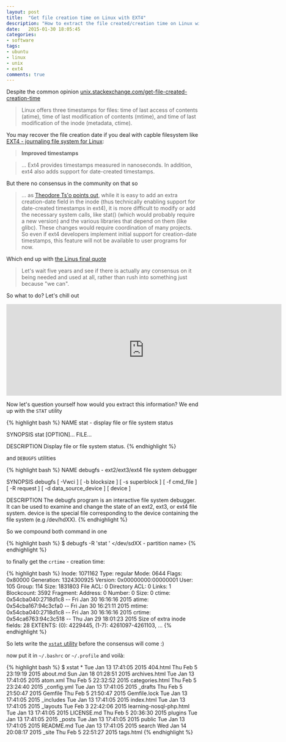 ```yaml
---
layout: post
title:  "Get file creation time on Linux with EXT4"
description: "How to extract the file created/creation time on Linux with EXT4 filesystem"
date:   2015-01-30 18:05:45
categories:
- software
tags:
- ubuntu
- linux
- unix
- ext4
comments: true
---
```


Despite the common opinion [unix.stackexchange.com/get-file-created-creation-time](http://unix.stackexchange.com/a/24442/13721)

> Linux offers three timestamps for files: time of last access of contents (atime), time of last modification of contents (mtime), and time of last modification of the inode (metadata, ctime).

You may recover the file creation date if you deal with capble filesystem like [EXT4 - journaling file system for Linux](http://en.wikipedia.org/wiki/Ext4):

> **Improved timestamps**

> ... Ext4 provides timestamps measured in nanoseconds. In addition, ext4 also adds support for date-created timestamps.

But there no consensus in the community on that so

> ... as [Theodore Ts'o points out](https://www.redhat.com/archives/ext3-users/2006-October/msg00015.html), while it is easy to add an extra creation-date field in the inode (thus technically enabling support for date-created timestamps in ext4), it is more difficult to modify or add the necessary system calls, like stat() (which would probably require a new version) and the various libraries that depend on them (like glibc). These changes would require coordination of many projects. So even if ext4 developers implement initial support for creation-date timestamps, this feature will not be available to user programs for now.

Which end up with [the Linus final quote](https://lkml.org/lkml/2010/7/22/249)

> Let's wait five years and see if there is actually any consensus on it being needed and used at all, rather than rush into something just because "we can".

So what to do? Let's chill out

<iframe scrolling="no" frameborder="0" allowTransparency="true" src="http://www.deezer.com/plugins/player?autoplay=false&playlist=true&width=720&height=240&cover=true&type=playlist&id=1157085741&title=&app_id=undefined" width="720" height="240"></iframe>

<br>

Now let's question yourself how would you extract this information? We end up with the `STAT` utility

{% highlight bash %}
NAME
      stat - display file or file system status

SYNOPSIS
       stat [OPTION]... FILE...

DESCRIPTION
       Display file or file system status.
{% endhighlight %}

and `DEBUGFS` utilities

{% highlight bash %}
NAME
       debugfs - ext2/ext3/ext4 file system debugger

SYNOPSIS
       debugfs [ -Vwci ] [ -b blocksize ] [ -s superblock ] [ -f cmd_file ] [ -R request ] [ -d data_source_device ] [ device ]

DESCRIPTION
       The debugfs program is an interactive file system debugger. It can be used to examine and change the state of an ext2, ext3, or ext4 file system.
       device is the special file corresponding to the device containing the file system (e.g /dev/hdXX).
{% endhighlight %}

So we compound both command in one

{% highlight bash %}
$ debugfs -R 'stat <filename>' </dev/sdXX - partition name>
{% endhighlight %}

to finally get the `crtime` - creation time:

{% highlight bash %}
Inode: 1071162   Type: regular    Mode:  0644   Flags: 0x80000
Generation: 1324300925    Version: 0x00000000:00000001
User:   105   Group:   114   Size: 1831803
File ACL: 0    Directory ACL: 0
Links: 1   Blockcount: 3592
Fragment:  Address: 0    Number: 0    Size: 0
 ctime: 0x54cba040:2718d1c8 -- Fri Jan 30 16:16:16 2015
 atime: 0x54cba167:94c3cfa0 -- Fri Jan 30 16:21:11 2015
 mtime: 0x54cba040:2718d1c8 -- Fri Jan 30 16:16:16 2015
 crtime: 0x54ca6763:94c3c518 -- Thu Jan 29 18:01:23 2015
Size of extra inode fields: 28
EXTENTS:
(0): 4229445, (1-7): 4261097-4261103, ...
{% endhighlight %}

So lets write the [`xstat` utility](https://gist.github.com/moiseevigor/8c496f632137605b322e) before the consensus will come :)

<script src="https://gist.github.com/moiseevigor/8c496f632137605b322e.js"></script>

now put it in `~/.bashrc` or `~/.profile` and voilà:

{% highlight bash %}
$ xstat *
Tue Jan 13 17:41:05 2015	404.html
Thu Feb  5 23:19:19 2015	about.md
Sun Jan 18 01:28:51 2015	archives.html
Tue Jan 13 17:41:05 2015	atom.xml
Thu Feb  5 22:32:52 2015	categories.html
Thu Feb  5 23:24:40 2015	_config.yml
Tue Jan 13 17:41:05 2015	_drafts
Thu Feb  5 21:50:47 2015	Gemfile
Thu Feb  5 21:50:47 2015	Gemfile.lock
Tue Jan 13 17:41:05 2015	_includes
Tue Jan 13 17:41:05 2015	index.html
Tue Jan 13 17:41:05 2015	_layouts
Tue Feb  3 22:42:06 2015	learning-nosql-php.html
Tue Jan 13 17:41:05 2015	LICENSE.md
Thu Feb  5 20:36:30 2015	plugins
Tue Jan 13 17:41:05 2015	_posts
Tue Jan 13 17:41:05 2015	public
Tue Jan 13 17:41:05 2015	README.md
Tue Jan 13 17:41:05 2015	search
Wed Jan 14 20:08:17 2015	_site
Thu Feb  5 22:51:27 2015	tags.html
{% endhighlight %}

